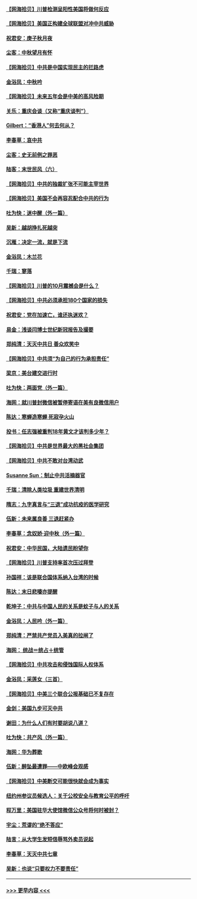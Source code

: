 #### [【网海拾贝】川普检测呈阳性美国将做何反应](../pages/nsc993/n12449042.md?t=10032002) 
#### [【网海拾贝】美国正构建全球联盟对冲中共威胁](../pages/nsc993/n12446580.md?t=10032002) 
#### [祝君安：庚子秋月夜](../pages/nsc993/n12445870.md?t=10032002) 
#### [尘客：中秋望月有怀](../pages/nsc993/n12444632.md?t=10032002) 
#### [【网海拾贝】中共是中国实现民主的拦路虎](../pages/nsc993/n12443573.md?t=10032002) 
#### [金浴凤：中秋吟](../pages/nsc993/n12441773.md?t=10032002) 
#### [【网海拾贝】未来五年会是中美的高风险期](../pages/nsc993/n12440760.md?t=10032002) 
#### [关乐：重庆会谈（又称“重庆谈判”）](../pages/nsc993/n12437525.md?t=10032002) 
#### [Gilbert：“香港人”何去何从？](../pages/nsc993/n12435894.md?t=10032002) 
#### [李春草：哀中共](../pages/nsc993/n12435874.md?t=10032002) 
#### [尘客：史无前例之罪恶](../pages/nsc993/n12435762.md?t=10032002) 
#### [陆客：末世民风（六）](../pages/nsc993/n12435354.md?t=10032002) 
#### [【网海拾贝】中共的独裁扩张不可能主宰世界](../pages/nsc993/n12435151.md?t=10032002) 
#### [【网海拾贝】美国不会再容忍配合中共的行为](../pages/nsc993/n12433808.md?t=10032002) 
#### [吐为快：迷中醒（外一篇）](../pages/nsc993/n12433585.md?t=10032002) 
#### [吴新：越胡挣扎死越突](../pages/nsc993/n12433562.md?t=10032002) 
#### [沉雁：决定一流，就是下流](../pages/nsc993/n12432128.md?t=10032002) 
#### [金浴凤：木兰花](../pages/nsc993/n12432124.md?t=10032002) 
#### [千瑞：寥落](../pages/nsc993/n12432071.md?t=10032002) 
#### [【网海拾贝】川普的10月震撼会是什么？](../pages/nsc993/n12431624.md?t=10032002) 
#### [【网海拾贝】中共必须承担180个国家的损失](../pages/nsc993/n12428893.md?t=10032002) 
#### [祝君安：党在加速亡，谁还执迷欢？](../pages/nsc993/n12428652.md?t=10032002) 
#### [易金：浅谈闫博士世纪新冠报告及撮要](../pages/nsc993/n12426822.md?t=10032002) 
#### [郑纯清：天灭中共日 善众欢笑中](../pages/nsc993/n12426784.md?t=10032002) 
#### [【网海拾贝】中共须“为自己的行为承担责任”](../pages/nsc993/n12426067.md?t=10032002) 
#### [梁京：美台建交进行时](../pages/nsc993/n12424066.md?t=10032002) 
#### [吐为快：两面党（外一篇）](../pages/nsc993/n12424043.md?t=10032002) 
#### [海网：就川普封微信被暂停寄语在美有良微信用户](../pages/nsc993/n12424021.md?t=10032002) 
#### [陈达：寒蝉造寒蝉 死寂孕火山](../pages/nsc993/n12423958.md?t=10032002) 
#### [投书：任志强被重判18年黄文才该判多少年？](../pages/nsc993/n12423672.md?t=10032002) 
#### [【网海拾贝】中共是世界最大的黑社会集团](../pages/nsc993/n12423543.md?t=10032002) 
#### [【网海拾贝】中共不敢对台湾动武](../pages/nsc993/n12421418.md?t=10032002) 
#### [Susanne Sun：制止中共活摘器官](../pages/nsc993/n12419654.md?t=10032002) 
#### [千瑞：清除人类垃圾 重建世界清明](../pages/nsc993/n12419414.md?t=10032002) 
#### [隋志：九字真言与“三退”成功抗疫的医学研究](../pages/nsc993/n12419248.md?t=10032002) 
#### [伍新：未来属良善 三退赶紧办](../pages/nsc993/n12418496.md?t=10032002) 
#### [李春草：念奴娇·迎中秋（外一篇）](../pages/nsc993/n12418465.md?t=10032002) 
#### [祝君安：中华民国，大陆遗民盼望你](../pages/nsc993/n12418089.md?t=10032002) 
#### [【网海拾贝】川普支持率首次压过拜登](../pages/nsc993/n12418050.md?t=10032002) 
#### [孙国祥：该是联合国体系纳入台湾的时候](../pages/nsc993/n12417369.md?t=10032002) 
#### [陈达：末日悲嚎亦提醒](../pages/nsc993/n12416736.md?t=10032002) 
#### [乾坤子：中共与中国人民的关系是蚊子与人的关系](../pages/nsc993/n12416632.md?t=10032002) 
#### [金浴凤：人民吟（外一篇）](../pages/nsc993/n12416567.md?t=10032002) 
#### [郑纯清：严禁共产党员入美真的拉闸了](../pages/nsc993/n12416550.md?t=10032002) 
#### [海网： 统战＝统占＋统管](../pages/nsc993/n12416404.md?t=10032002) 
#### [【网海拾贝】中共攻击和侵蚀国际人权体系](../pages/nsc993/n12416250.md?t=10032002) 
#### [金浴凤：采莲女（三首）](../pages/nsc993/n12415517.md?t=10032002) 
#### [【网海拾贝】中美三个联合公报基础已不复存在](../pages/nsc993/n12415054.md?t=10032002) 
#### [金剑：美国九步可灭中共](../pages/nsc993/n12413183.md?t=10032002) 
#### [谢田：为什么人们有时要胡说八道？](../pages/nsc993/n12411861.md?t=10032002) 
#### [吐为快：共产风（外一篇）](../pages/nsc993/n12411761.md?t=10032002) 
#### [海网：华为葬歌](../pages/nsc993/n12410381.md?t=10032002) 
#### [伍新：醉坠最遭罪——中欧峰会观感](../pages/nsc993/n12410364.md?t=10032002) 
#### [【网海拾贝】中美断交可能很快就会成为事实](../pages/nsc993/n12409495.md?t=10032002) 
#### [纽约州参议员候选人：关于公校安全与教育公平的呼吁](../pages/nsc993/n12409228.md?t=10032002) 
#### [程万里：美国驻华大使馆微信公众号将何时被封？](../pages/nsc993/n12407397.md?t=10032002) 
#### [宇尘：荒谬的“绝不答应”](../pages/nsc993/n12407360.md?t=10032002) 
#### [陆言：从大学生发短信辱骂外卖员说起](../pages/nsc993/n12407285.md?t=10032002) 
#### [李春草：天灭中共七章](../pages/nsc993/n12406988.md?t=10032002) 
#### [吴新：也说“只要权力不要责任”](../pages/nsc993/n12406966.md?t=10032002) 

----
#### [ >>> 更早内容 <<< ](../indexes/nsc993-earlier.md)
